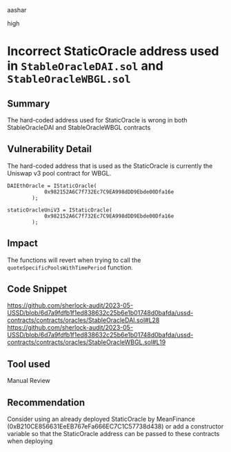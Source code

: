 aashar

high

# Incorrect StaticOracle address used in `StableOracleDAI.sol` and `StableOracleWBGL.sol`

## Summary
The hard-coded address used for StaticOracle is wrong in both StableOracleDAI and StableOracleWBGL contracts

## Vulnerability Detail
The hard-coded address that is used as the StaticOracle is currently the Uniswap v3 pool contract for WBGL.

```solidity
DAIEthOracle = IStaticOracle(
            0x982152A6C7f732Ec7C9EA998dDD9Ebde00Dfa16e
        );

staticOracleUniV3 = IStaticOracle(
            0x982152A6C7f732Ec7C9EA998dDD9Ebde00Dfa16e
        );
```


## Impact
The functions will revert when trying to call the `quoteSpecificPoolsWithTimePeriod` function.

## Code Snippet
https://github.com/sherlock-audit/2023-05-USSD/blob/6d7a9fdfb1f1ed838632c25b6e1b01748d0bafda/ussd-contracts/contracts/oracles/StableOracleDAI.sol#L28
https://github.com/sherlock-audit/2023-05-USSD/blob/6d7a9fdfb1f1ed838632c25b6e1b01748d0bafda/ussd-contracts/contracts/oracles/StableOracleWBGL.sol#L19

## Tool used
Manual Review

## Recommendation
Consider using an already deployed StaticOracle by MeanFinance (0xB210CE856631EeEB767eFa666EC7C1C57738d438) or add a constructor variable so that the StaticOracle address can be passed to these contracts when deploying 